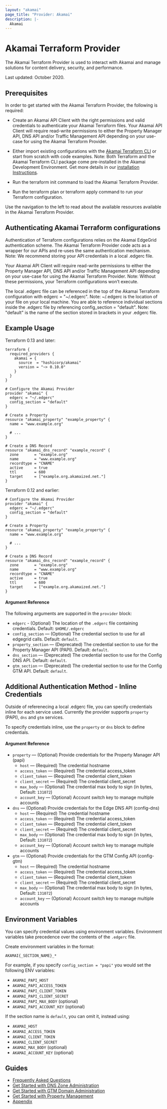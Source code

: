 ```yaml
---
layout: "akamai"
page_title: "Provider: Akamai"
description: |-
  Akamai
---
```


# Akamai Terraform Provider

The Akamai Terraform Provider is used to interact with Akamai and manage solutions for content
delivery, security, and performance.

Last updated: October 2020.

## Prerequisites

In order to get started with the Akamai Terraform Provider, the following is required:

* Create an Akamai API Client with the right permissions and valid credentials to authenticate your Akamai Terraform files. Your Akamai API Client will require read-write permissions to either the Property Manager API, DNS API and/or Traffic Management API depending on your use-case for using the Akamai Terraform Provider.

* Either import existing configurations with the [Akamai Terraform CLI](https://github.com/akamai/cli-terraform) or start from scratch with code examples. Note: Both Terraform and the Akamai Terraform CLI package come pre-installed in the Akamai Development Environment. Get more details in our [installation Instructions](https://developer.akamai.com/blog/2020/05/26/set-development-environment).

* Run the terraform init command to load the Akamai Terraform Provider.

* Run the terraform plan or terraform apply command to run your Terraform configuration.

Use the navigation to the left to read about the available resources available in the Akamai Terraform Provider.

## Authenticating Akamai Terraform configurations
Authentication of Terraform configurations relies on the Akamai EdgeGrid authentication scheme. The Akamai Terraform Provider code acts as a wrapper for our APIs and re-uses the same authentication mechanism. Note: We recommend storing your API credentials in a local .edgerc file.

Your Akamai API Client will require read-write permissions to either the Property Manager API, DNS API and/or Traffic Management API depending on your use-case for using the Akamai Terraform Provider. Note: Without these permissions, your Terraform configurations won’t execute.

The local .edgerc file can be referenced in the top of the Akamai Terraform configuration with edgerc = "~/.edgerc". Note: ~/.edgerc is the location of your file on your local machine. You are able to reference individual sections inside the .edgerc file by referencing config_section = "default". Note: "default" is the name of the section stored in brackets in your .edgerc file.


## Example Usage

Terraform 0.13 and later:

```hcl
terraform {
  required_providers {
    akamai = {
      source  = "hashicorp/akamai"
      version = "~> 0.10.0"
    }
  }
}

# Configure the Akamai Provider
provider "akamai" {
  edgerc = "~/.edgerc"
  config_section = "default"
}

# Create a Property
resource "akamai_property" "example_property" {
  name = "www.example.org"
  
  # ...
}

# Create a DNS Record
resource "akamai_dns_record" "example_record" {
  zone       = "example.org"
  name       = "www.example.org"
  recordtype = "CNAME"
  active     = true
  ttl        = 600
  target     = ["example.org.akamaized.net."]
}
```

Terraform 0.12 and earlier:

```hcl
# Configure the Akamai Provider
provider "akamai" {
  edgerc = "~/.edgerc"
  config_section = "default"
}

# Create a Property
resource "akamai_property" "example_property" {
  name = "www.example.org"
  
  # ...
}

# Create a DNS Record
resource "akamai_dns_record" "example_record" {
  zone       = "example.org"
  name       = "www.example.org"
  recordtype = "CNAME"
  active     = true
  ttl        = 600
  target     = ["example.org.akamaized.net."]
}

```

#### Argument Reference

The following arguments are supported in the `provider` block:

* `edgerc` - (Optional) The location of the `.edgerc` file containing credentials. Default: `$HOME/.edgerc`
* `config_section` — (Optional) The credential section to use for all edgegrid calls. Default: `default`.
* `property_section` — (Deprecated) The credential section to use for the Property Manager API (PAPI). Default: `default`.
* `dns_section` — (Deprecated) The credential section to use for the Config DNS API. Default: `default`.
* `gtm_section` — (Deprecated) The credential section to use for the Config GTM API. Default: `default`.

## Additional Authentication Method - Inline Credentials

Outside of referenecing a local .edgerc file, you can specify credentials inline for each service used. Currently the provider supports `property` (PAPI), `dns` and `gtm` services.

To specify credentials inline, use the `property` or `dns` block to define credentials.

#### Argument Reference

* `property` — (Optional) Provide credentials for the Property Manager API (papi)
  * `host` — (Required) The credential hostname
  * `access_token` — (Required) The credential access_token
  * `client_token` — (Required) The credential client_token
  * `client_secret` — (Required) The credential client_secret
  * `max_body` — (Optional) The credential max body to sign (in bytes, Default: `131072`)
  * `account_key` — (Optional) Account switch key to manage multiple accounts
* `dns` — (Optional) Provide credentials for the Edge DNS API (config-dns)
  * `host` — (Required) The credential hostname
  * `access_token` — (Required) The credential access_token
  * `client_token` — (Required) The credential client_token
  * `client_secret` — (Required) The credential client_secret
  * `max_body` — (Optional) The credential max body to sign (in bytes, Default: `131072`)
  * `account_key` — (Optional) Account switch key to manage multiple accounts
* `gtm` — (Optional) Provide credentials for the GTM Config API (config-gtm)
  * `host` — (Required) The credential hostname
  * `access_token` — (Required) The credential access_token
  * `client_token` — (Required) The credential client_token
  * `client_secret` — (Required) The credential client_secret
  * `max_body` — (Optional) The credential max body to sign (in bytes, Default: `131072`)
  * `account_key` — (Optional) Account switch key to manage multiple accounts

## Environment Variables

You can specify credential values using environment variables. Environment variables take precedence over the contents of the `.edgerc` file.

Create environment variables in the format:

`AKAMAI{_SECTION_NAME}_*`

For example, if you specify `config_section = "papi"` you would set the following ENV variables:

* `AKAMAI_PAPI_HOST`
* `AKAMAI_PAPI_ACCESS_TOKEN`
* `AKAMAI_PAPI_CLIENT_TOKEN`
* `AKAMAI_PAPI_CLIENT_SECRET`
* `AKAMAI_PAPI_MAX_BODY` (optional)
* `AKAMAI_PAPI_ACCOUNT_KEY` (optional)

If the section name is `default`, you can omit it, instead using:

* `AKAMAI_HOST`
* `AKAMAI_ACCESS_TOKEN`
* `AKAMAI_CLIENT_TOKEN`
* `AKAMAI_CLIENT_SECRET`
* `AKAMAI_MAX_BODY` (optional)
* `AKAMAI_ACCOUNT_KEY` (optional)

## Guides

* [Frequently Asked Questions](guides/faq.md)
* [Get Started with DNS Zone Administration](guides/get_started_dns_zone.md)
* [Get Started with GTM Domain Administration](guides/get_started_gtm_domain.md)
* [Get Started with Property Management](guides/get_started_property.md)
* [Appendix](guides/appendix.md)
